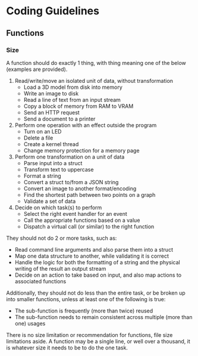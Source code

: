 # Coding Guidelines

## Functions

### Size

A function should do exactly 1 thing, with thing meaning one of the below (examples are provided).

1. Read/write/move an isolated unit of data, without transformation
    * Load a 3D model from disk into memory
    * Write an image to disk
    * Read a line of text from an input stream
    * Copy a block of memory from RAM to VRAM
    * Send an HTTP request
    * Send a document to a printer
2. Perform one operation with an effect outside the program
    * Turn on an LED
    * Delete a file
    * Create a kernel thread
    * Change memory protection for a memory page
3. Perform one transformation on a unit of data
    * Parse input into a struct
    * Transform text to uppercase
    * Format a string
    * Convert a struct to/from a JSON string
    * Convert an image to another format/encoding
    * Find the shortest path between two points on a graph
    * Validate a set of data
4. Decide on which task(s) to perform
    * Select the right event handler for an event
    * Call the appropriate functions based on a value
    * Dispatch a virtual call (or similar) to the right function

They should not do 2 or more tasks, such as:

* Read command line arguments and also parse them into a struct
* Map one data structure to another, while validating it is correct
* Handle the logic for both the formatting of a string and the physical writing of the result an output stream
* Decide on an action to take based on input, and also map actions to associated functions

Additionally, they should not do less than the entire task, or be broken up into smaller functions, unless at least one of the following is true:

* The sub-function is frequently (more than twice) reused
* The sub-function needs to remain consistent across multiple (more than one) usages

There is no size limitation or recommendation for functions, file size limitations aside.
A function may be a single line, or well over a thousand, it is whatever size it needs to be to do the one task.

